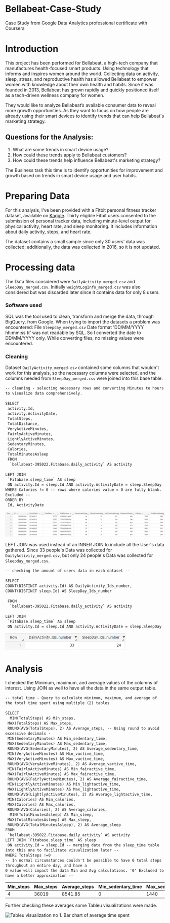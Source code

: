 # Bellabeat-Case-Study
Case Study from Google Data Analytics professional certificate with Coursera

# Introduction
This project has been performed for Bellabeat, a high-tech company that manufactures health-focused smart products.
Using technology that informs and inspires women around the world. Collecting data on activity, sleep, stress, and reproductive health has allowed Bellabeat to empower
women with knowledge about their own health and habits. Since it was founded in 2013, Bellabeat has grown rapidly and
quickly positioned itself as a tech-driven wellness company for women.


They would like to analyze Bellabeat’s available consumer data to reveal more growth opportunities. As they want to focus on how people are already using their smart devices to identify trends that can help Bellabeat's marketing strategy.

## Questions for the Analysis:
1. What are some trends in smart device usage?
2. How could these trends apply to Bellabeat customers?
3. How could these trends help influence Bellabeat's marketing strategy?

The Business task this time is to identify opportunities for improvement and growth based on trends in smart device usage and user habits.

# Preparing Data

For this analysis, I've been provided with a Fitbit personal fitness tracker dataset, available on [Kaggle](https://www.kaggle.com/datasets/arashnic/fitbit).
Thirty eligible Fitbit users consented to the submission of personal tracker data, including minute-level output for physical activity, heart rate, and sleep monitoring. It includes information
about daily activity, steps, and heart rate.

The dataset contains a small sample since only 30 users' data was collected; additionally, the data was collected in 2016, so it is not updated.

# Processing data

The Data files considered were `DailyActivity_merged.csv` and `SleepDay_merged.csv`. Initially `weightLogInfo_merged.csv` was also considered but was discarded later since it contains data for only 8 users.

### Software used
SQL was the tool used to clean, transform and merge the data, through BigQuery, from Google. 
When trying to import the datasets a problem was encountered: File `Sleepday_merged.csv` Date format 'DD/MM/YYYY hh:mm:ss _tt_' was not readable by SQL. So I converted the date to DD/MM/YYYY only.
While converting files, no missing values were encountered. 

### Cleaning

Dataset `DailyActivity_merged.csv` contained some columns that wouldn't work for this analysis, so the necessary columns were selected, and the columns needed from `SleepDay_merged.csv` were joined into this base table.
```
-- cleaning - selecting necessary rows and converting Minutes to hours to visualize data comprehensively.

SELECT
 activity.Id,
 activity.ActivityDate,
 TotalSteps,
 TotalDistance,
 VeryActiveMinutes,
 FairlyActiveMinutes,
 LightlyActiveMinutes,
 SedentaryMinutes,
 Calories,
 TotalMinutesAsleep
 FROM
  `bellabeat-395022.Fitabase.daily_activity` AS activity

LEFT JOIN
 `Fitabase.sleep_time` AS sleep
 ON activity.Id = sleep.Id AND activity.ActivityDate = sleep.SleepDay
WHERE Calories != 0 -- rows where calories value = 0 are fully blank. Excluded --
ORDER BY
 Id, ActivityDate
```

![Preview of the output table from SQL. Limited to 7 rows](/Base_table.png)

LEFT JOIN was used instead of an INNER JOIN to include all the User's data gathered. Since 33 people's Data was collected for `DailyActivity_merged.csv`, but only 24 people's Data was collected for `Sleepday_merged.csv`.
```
-- checking the amount of users data in each dataset --

SELECT
COUNT(DISTINCT activity.Id) AS DailyActivity_Ids_number,
COUNT(DISTINCT sleep.Id) AS SleepDay_Ids_number

 FROM
  `bellabeat-395022.Fitabase.daily_activity` AS activity

LEFT JOIN
 `Fitabase.sleep_time` AS sleep
 ON activity.Id = sleep.Id AND activity.ActivityDate = sleep.SleepDay
```

![Preview of the output table from SQL](/Num_users.png)

# Analysis

I checked the Minimum, maximum, and average values of the columns of interest. Using JOIN as well to have all the data in the same output table.

```
-- total time - Query to calculate minimum, maximum, and average of the total time spent using multiple (2) tables

SELECT
  MIN(TotalSteps) AS Min_steps,
 MAX(TotalSteps) AS Max_steps,
 ROUND(AVG(TotalSteps), 2) AS Average_steps, -- Using round to avoid excessive decimals -
 MIN(SedentaryMinutes) AS Min_sedentary_time,
 MAX(SedentaryMinutes) AS Max_sedentary_time,
 ROUND(AVG(SedentaryMinutes), 2) AS Average_sedentary_time,
 MIN(VeryActiveMinutes) AS Min_vactive_time,
 MAX(VeryActiveMinutes) AS Max_vactive_time,
 ROUND(AVG(VeryActiveMinutes), 2) AS Average_vactive_time,
 MIN(FairlyActiveMinutes) AS Min_fairactive_time,
 MAX(FairlyActiveMinutes) AS Max_fairactive_time,
 ROUND(AVG(FairlyActiveMinutes), 2) AS Average_fairactive_time,
 MIN(LightlyActiveMinutes) AS Min_lightactive_time,
 MAX(LightlyActiveMinutes) AS Max_lightactive_time,
 ROUND(AVG(LightlyActiveMinutes), 2) AS Average_lightactive_time,
 MIN(Calories) AS Min_calories,
 MAX(Calories) AS Max_calories,
 ROUND(AVG(Calories), 2) AS Average_calories,
  MIN(TotalMinutesAsleep) AS Min_sleep,
 MAX(TotalMinutesAsleep) AS Max_sleep,
 ROUND(AVG(TotalMinutesAsleep), 2) AS Average_sleep
FROM
 `bellabeat-395022.Fitabase.daily_activity` AS activity
LEFT JOIN `Fitabase.sleep_time` AS sleep
 ON activity.Id = sleep.Id -- merging data from the sleep_time table into this one to facilitate visualization later --
WHERE TotalSteps !=0
-- In normal circumstances couldn't be possible to have 0 total steps throughout an entire day, and have a
0 value will impact the data Min and Avg calculations. '0' Excluded to have a better approximation -- 

```
| Min_steps | Max_steps | Average_steps  |Min_sedentary_time | Max_sedentary_time | Average_sedentary_time |	Min_vactive_time	| Max_vactive_time	| Average_vactive_time	| Min_fairactive_time | Max_fairactive_time | Average_fairactive_time | Min_lightactive_time | Max_lightactive_time | Average_lightactive_time | Min_calories | Max_calories | Average_calories |	Min_sleep	| Max_sleep	| Average_sleep	| 
|-----------|-----------|----------------|-------------------|--------------------|------------------------|------------------|------------------|----------------------|---------------------|---------------------|-------------------------|----------------------|----------------------|--------------------------|--------------|--------------|------------------|-----------|-----------|---------------|
| 4         | 36019     | 8541.85        | 0                 | 1440               | 775.64                 | 0                | 210              | 25.15                | 0                   | 143                 | 18.12                   | 0                    | 518                  | 210.55                   | 52           | 4900         | 2364.57          | 58        | 796       | 419.11        |


Further checking these averages some Tableu visualizations were made. 

![Tableu visualization no 1. Bar chart of average time spent](/)
																
